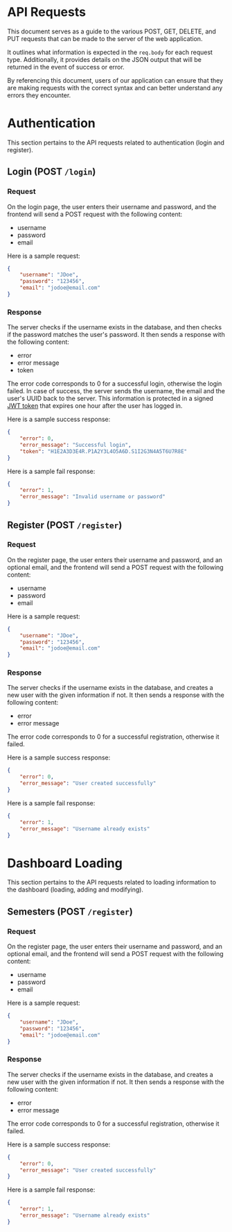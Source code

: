 # API Requests

This document serves as a guide to the various POST, GET, DELETE, and PUT requests that can be made to the server of the web application.

It outlines what information is expected in the `req.body` for each request type. Additionally, it provides details on the JSON output that will be returned in the event of success or error.

By referencing this document, users of our application can ensure that they are making requests with the correct syntax and can better understand any errors they encounter.

# Authentication

This section pertains to the API requests related to authentication (login and register).

## Login (POST `/login`)

### Request

On the login page, the user enters their username and password, and the frontend will send a POST request with the following content:

- username
- password
- email

Here is a sample request:

```JSON
{
    "username": "JDoe",
    "password": "123456",
    "email": "jodoe@email.com"
}
```

### Response

The server checks if the username exists in the database, and then checks if the password matches the user's password.
It then sends a response with the following content:

- error
- error message
- token

The error code corresponds to 0 for a successful login, otherwise the login failed. In case of success, the server sends the username, the email and the user's UUID back to the server. This information is protected in a signed [JWT token](https://jwt.io/introduction) that expires one hour after the user has logged in.

Here is a sample success response:

```JSON
{
    "error": 0,
    "error_message": "Successful login",
    "token": "H1E2A3D3E4R.P1A2Y3L4O5A6D.S1I2G3N4A5T6U7R8E"
}
```

Here is a sample fail response:

```JSON
{
    "error": 1,
    "error_message": "Invalid username or password"
}
```

## Register (POST `/register`)

### Request

On the register page, the user enters their username and password, and an optional email, and the frontend will send a POST request with the following content:

- username
- password
- email

Here is a sample request:

```JSON
{
    "username": "JDoe",
    "password": "123456",
    "email": "jodoe@email.com"
}
```

### Response

The server checks if the username exists in the database, and creates a new user with the given information if not.
It then sends a response with the following content:

- error
- error message

The error code corresponds to 0 for a successful registration, otherwise it failed.

Here is a sample success response:

```JSON
{
    "error": 0,
    "error_message": "User created successfully"
}
```

Here is a sample fail response:

```JSON
{
    "error": 1,
    "error_message": "Username already exists"
}
```

# Dashboard Loading

This section pertains to the API requests related to loading information to the dashboard (loading, adding and modifying).

## Semesters (POST `/register`)

### Request

On the register page, the user enters their username and password, and an optional email, and the frontend will send a POST request with the following content:

- username
- password
- email

Here is a sample request:

```JSON
{
    "username": "JDoe",
    "password": "123456",
    "email": "jodoe@email.com"
}
```

### Response

The server checks if the username exists in the database, and creates a new user with the given information if not.
It then sends a response with the following content:

- error
- error message

The error code corresponds to 0 for a successful registration, otherwise it failed.

Here is a sample success response:

```JSON
{
    "error": 0,
    "error_message": "User created successfully"
}
```

Here is a sample fail response:

```JSON
{
    "error": 1,
    "error_message": "Username already exists"
}
```

